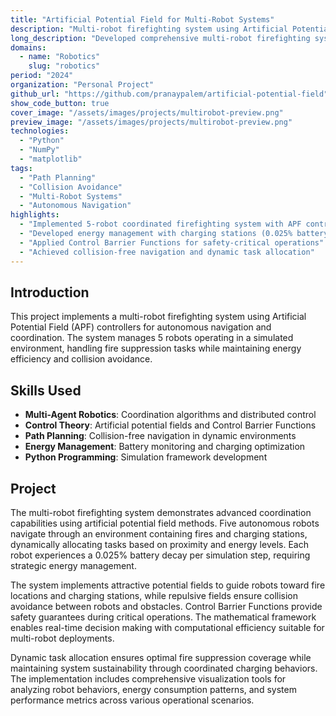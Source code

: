 ```yaml
---
title: "Artificial Potential Field for Multi-Robot Systems"
description: "Multi-robot firefighting system using Artificial Potential Field controllers for autonomous navigation and coordination"
long_description: "Developed comprehensive multi-robot firefighting system using artificial potential fields, implementing 5-robot coordination, collision avoidance, energy management, and dynamic task allocation for autonomous operations."
domains:
  - name: "Robotics"
    slug: "robotics"
period: "2024"
organization: "Personal Project"
github_url: "https://github.com/pranaypalem/artificial-potential-field"
show_code_button: true
cover_image: "/assets/images/projects/multirobot-preview.png"
preview_image: "/assets/images/projects/multirobot-preview.png"
technologies:
  - "Python"
  - "NumPy"
  - "matplotlib"
tags:
  - "Path Planning"
  - "Collision Avoidance"
  - "Multi-Robot Systems"
  - "Autonomous Navigation"
highlights:
  - "Implemented 5-robot coordinated firefighting system with APF controllers"
  - "Developed energy management with charging stations (0.025% battery decay)"
  - "Applied Control Barrier Functions for safety-critical operations"
  - "Achieved collision-free navigation and dynamic task allocation"
---
```


## Introduction

This project implements a multi-robot firefighting system using Artificial Potential Field (APF) controllers for autonomous navigation and coordination. The system manages 5 robots operating in a simulated environment, handling fire suppression tasks while maintaining energy efficiency and collision avoidance.

## Skills Used

- **Multi-Agent Robotics**: Coordination algorithms and distributed control
- **Control Theory**: Artificial potential fields and Control Barrier Functions
- **Path Planning**: Collision-free navigation in dynamic environments
- **Energy Management**: Battery monitoring and charging optimization
- **Python Programming**: Simulation framework development

## Project

The multi-robot firefighting system demonstrates advanced coordination capabilities using artificial potential field methods. Five autonomous robots navigate through an environment containing fires and charging stations, dynamically allocating tasks based on proximity and energy levels. Each robot experiences a 0.025% battery decay per simulation step, requiring strategic energy management.

The system implements attractive potential fields to guide robots toward fire locations and charging stations, while repulsive fields ensure collision avoidance between robots and obstacles. Control Barrier Functions provide safety guarantees during critical operations. The mathematical framework enables real-time decision making with computational efficiency suitable for multi-robot deployments.

Dynamic task allocation ensures optimal fire suppression coverage while maintaining system sustainability through coordinated charging behaviors. The implementation includes comprehensive visualization tools for analyzing robot behaviors, energy consumption patterns, and system performance metrics across various operational scenarios.